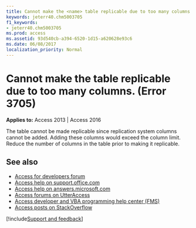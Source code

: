 ```yaml
---
title: Cannot make the <name> table replicable due to too many columns. (Error 3705)
keywords: jeterr40.chm5003705
f1_keywords:
- jeterr40.chm5003705
ms.prod: access
ms.assetid: 93d540cb-a394-6520-1d15-a620628e93c6
ms.date: 06/08/2017
localization_priority: Normal
---
```



# Cannot make the <name> table replicable due to too many columns. (Error 3705)

  

**Applies to:** Access 2013 | Access 2016

The table cannot be made replicable since replication system columns cannot be added. Adding these columns would exceed the column limit. Reduce the number of columns in the table prior to making it replicable.

## See also

- [Access for developers forum](https://social.msdn.microsoft.com/Forums/office/home?forum=accessdev)
- [Access help on support.office.com](https://support.office.com/search/results?query=Access)
- [Access help on answers.microsoft.com](https://answers.microsoft.com/)
- [Access forums on UtterAccess](https://www.utteraccess.com/forum/index.php?act=idx)
- [Access developer and VBA programming help center (FMS)](https://www.fmsinc.com/MicrosoftAccess/developer/)
- [Access posts on StackOverflow](https://stackoverflow.com/questions/tagged/ms-access)

[!include[Support and feedback](~/includes/feedback-boilerplate.md)]